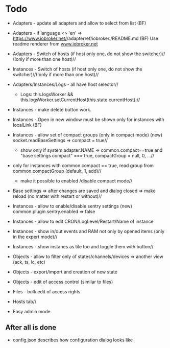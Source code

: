 # Todo
- Adapters - update all adapters and allow to select from list (BF)
- Adapters - if language <> 'en' => https://www.iobroker.net/<ru>/adapterref/iobroker.<ADAPTERNAME>/README.md (BF) Use readme renderer from www.iobroker.net
- Adapters - Switch of hosts (if host only one, do not show the switcher)// (!only if more than one host)//
- Instances - Switch of hosts (if host only one, do not show the switcher)//(!only if more than one host)//
- Adapters/Instances/Logs - all have host selector//
  - Logs: this.logsWorker && this.logsWorker.setCurrentHost(this.state.currentHost);//
- Instances - make delete button work.
- Instances - Open in new window must be shown only for instances with localLink (BF)
- Instances - allow set of compact groups (only in compact mode) (new) socket.readBaseSettings => compact = true//
    - show only if system.adapter.NAME => common.compact==true and "base settings compact" === true, compactGroup = null, 0, ...//

 - only for instances with common.compact == true, read group from common.compactGroup (default, 1, add)//
    - make it possible to enabled /disable compact mode//
- Base settings => after changes are saved and dialog closed => make reload (no matter with restart or without)//
- Instances - allow to enable/disable sentry settings (new) common.plugin.sentry.enabled => false
- Instances - allow to edit CRON/LogLevel/Restart/Name of instance
- Instances - show in/out events and RAM not only by opened items (only in the expert mode)//
- Instances - show instanes as tile too and toggle them with button//
- Objects - allow to filter only of states/channels/devices => another view (ack, ts, lc, etc)
- Objects - export/import and creation of new state
- Objects - edit of access control (similar to files)
- Files - bulk edit of access rights
- Hosts tab//
- Easy admin mode

## After all is done
- config.json describes how configuration dialog looks like
